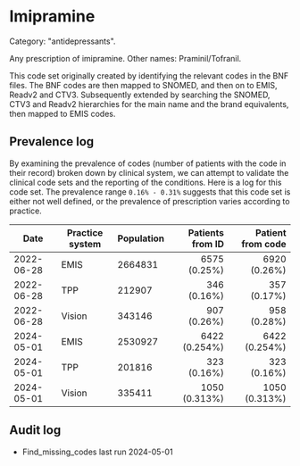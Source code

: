 # Imipramine

Category: "antidepressants".

Any prescription of imipramine. Other names: Praminil/Tofranil.

This code set originally created by identifying the relevant codes in the BNF files. The BNF codes are then mapped to SNOMED, and then on to EMIS, Readv2 and CTV3. Subsequently extended by searching the SNOMED, CTV3 and Readv2 hierarchies for the main name and the brand equivalents, then mapped to EMIS codes.

## Prevalence log

By examining the prevalence of codes (number of patients with the code in their record) broken down by clinical system, we can attempt to validate the clinical code sets and the reporting of the conditions. Here is a log for this code set. The prevalence range `0.16% - 0.31%` suggests that this code set is either not well defined, or the prevalence of prescription varies according to practice.

| Date       | Practice system | Population | Patients from ID | Patient from code |
| ---------- | --------------- | ---------- | ---------------: | ----------------: |
| 2022-06-28 | EMIS            | 2664831    |     6575 (0.25%) |      6920 (0.26%) |
| 2022-06-28 | TPP             | 212907     |      346 (0.16%) |       357 (0.17%) |
| 2022-06-28 | Vision          | 343146     |      907 (0.26%) |       958 (0.28%) |
| 2024-05-01 | EMIS            | 2530927    |    6422 (0.254%) |     6422 (0.254%) |
| 2024-05-01 | TPP             | 201816     |      323 (0.16%) |       323 (0.16%) |
| 2024-05-01 | Vision          | 335411     |    1050 (0.313%) |     1050 (0.313%) |

## Audit log

- Find_missing_codes last run 2024-05-01

